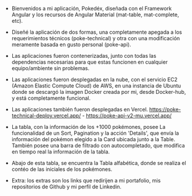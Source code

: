 - Bienvenidos a mi aplicación, Pokedéx, diseñada con el Framework Angular y los recursos de Angular Material (mat-table, mat-complete, etc).

- Diseñé la aplicación de dos formas, una completamente apegada a los requerimientos técnicos (poke-technical) y otra con una
  modificación meramente basada en gusto personal (poke-api).

- Las aplicaciones fueron contenerizadas, junto con todas las dependencias necesarias para que estas funcionen en cualquier equipo/ambiente sin problemas.

- Las aplicaciones fueron desplegadas en la nube, con el servicio EC2 (Amazon Elastic Compute Cloud) de AWS, en una instancia de Ubuntu donde se descargó la imagen Docker creada por mi, desde Docker-hub, y está completamente funcional.

- Las aplicaciones también fueron desplegadas en Vercel. https://poke-technical-deploy.vercel.app/ - https://poke-api-v2-mu.vercel.app/

- La tabla, con la información de los +1000 pokémones, posee La funcionalidad de un Sort, Pagination y la acción 'Details', que envía la información del pokémon elegido a la Card ubicada junto a la Table. También posee una barra de filtrado con autocompletado, que modifica en tiempo real la información de la tabla.

- Abajo de esta tabla, se encuentra la Tabla alfabética, donde se realiza el contéo de las iniciales de los pokémones.

- Extra: los extras son los links que redirijen a mi portafolio, mis repositorios de Github y mi perfil de Linkedin.
